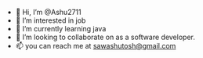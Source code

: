 - 👋 Hi, I’m @Ashu2711
- 👀 I’m interested in job
- 🌱 I’m currently learning java
- 💞️ I’m looking to collaborate on as a software developer.
- 📫 you can reach me at sawashutosh@gmail.com

<!---
Ashu2711/Ashu2711 is a ✨ special ✨ repository because its `README.md` (this file) appears on your GitHub profile.
You can click the Preview link to take a look at your changes.
--->
